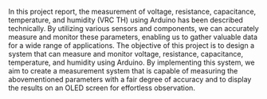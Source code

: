In this project report, the measurement of voltage, resistance, capacitance, temperature, and humidity (VRC TH) using Arduino has been described technically.  By utilizing various sensors and components, we can accurately measure and monitor these parameters, enabling us to gather valuable data for a wide range of applications.
The objective of this project is to design a system that can measure and monitor voltage, resistance, capacitance, temperature, and humidity using Arduino. By implementing this system, we aim to create a measurement system that is capable of measuring the abovementioned parameters with a fair degree of accuracy and to display the results on an OLED screen for effortless observation.
